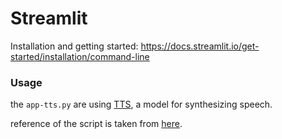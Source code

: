 # Streamlit

Installation and getting started: https://docs.streamlit.io/get-started/installation/command-line


### Usage

the `app-tts.py` are using [TTS](https://docs.coqui.ai/en/latest/installation.html), a model for synthesizing speech.

reference of the script is taken from [here](https://github.com/Vidyut/vidyut-tts/tree/main).
